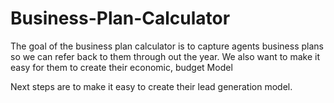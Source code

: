 # Business-Plan-Calculator
The goal of the business plan calculator is to capture agents business plans so we can refer back to them through out the year. 
We also want to make it easy for them to create their economic, budget Model

Next steps are to make it easy to create their lead generation model. 
